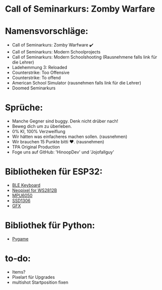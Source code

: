 # Call of Seminarkurs: Zomby Warfare


# Namensvorschläge:

* Call of Seminarkurs: Zomby Warfware        ✔️
* Call of Seminarkurs: Modern Schoolprojects
* Call of Seminarkurs: Modern Schoolshooting (Rausnehmene falls link für die Lehrer)
* Ladehemmung 3: Reloaded
* Counterstrike: Too Offensive
* Counterstrike: To offend
* American School Simulator (rausnehmen falls link für die Lehrer)
* Doomed Seminarkurs


# Sprüche:

* Manche Gegner sind buggy. Denk nicht drüber nach!
* Beweg dich um zu überleben.
* 0% KI, 100% Verzweiflung
* Wir hätten was einfacheres machen sollen. (rausnehmen)
* Wir brauchen 15 Punkte bitti ♥️. (rausnehmen)
* TPA Original Production
* Foge uns auf GitHub: 'HinoopDev' und 'Jojofallguy'

# Bibliotheken für ESP32:

* [BLE Keyboard](https://github.com/T-vK/ESP32-BLE-Keyboard)
* [Neopixel for WS2812B](https://github.com/adafruit/Adafruit_NeoPixel)
* [MPU6050](https://github.com/adafruit/Adafruit_MPU6050)
* [SSD1306](https://github.com/adafruit/Adafruit_SSD1306)
* [GFX](https://github.com/adafruit/Adafruit-GFX-Library)

# Bibliothek für Python:
* [Pygame](https://github.com/pygame/pygame)

# to-do:

* Items?
* Pixelart für Upgrades
* multishot Startposition fixen
